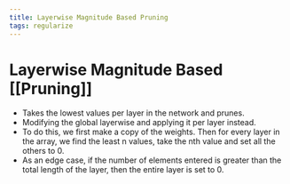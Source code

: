 ```yaml
---
title: Layerwise Magnitude Based Pruning
tags: regularize
---
```


# Layerwise Magnitude Based [[Pruning]]
- Takes the lowest values per layer in the network and prunes.
- Modifying the global layerwise and applying it per layer instead. 
- To do this, we first make a copy of the weights. Then for every layer in the array, we find the least n values, take the nth value and set all the others to 0.
- As an edge case, if the number of elements entered is greater than the total length of the layer, then the entire layer is set to 0.
















































































